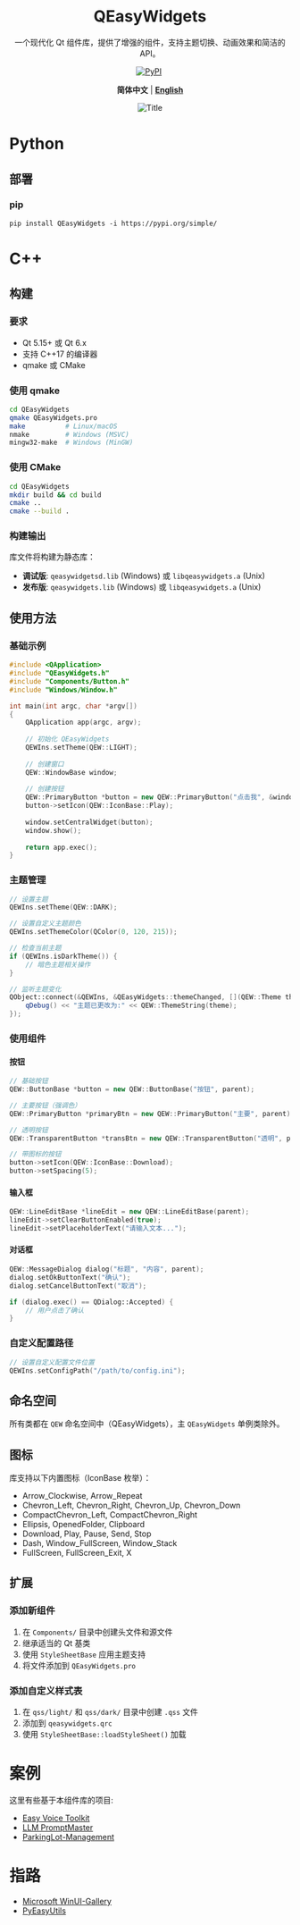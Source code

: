 <div align = "center">

# QEasyWidgets

一个现代化 Qt 组件库，提供了增强的组件，支持主题切换、动画效果和简洁的 API。

[![PyPI](https://img.shields.io/pypi/v/QEasyWidgets?color=blue&logo=PYPY&logoColor=blue&style=for-the-badge)](https://pypi.org/project/QEasyWidgets/)&nbsp;

**简体中文** | [**English**](../README.md)

![Title](./media/Title.png)

</div>



# Python


## 部署

### pip

```shell
pip install QEasyWidgets -i https://pypi.org/simple/
```



# C++


## 构建

### 要求

- Qt 5.15+ 或 Qt 6.x
- 支持 C++17 的编译器
- qmake 或 CMake

### 使用 qmake

```bash
cd QEasyWidgets
qmake QEasyWidgets.pro
make          # Linux/macOS
nmake         # Windows (MSVC)
mingw32-make  # Windows (MinGW)
```

### 使用 CMake

```bash
cd QEasyWidgets
mkdir build && cd build
cmake ..
cmake --build .
```

### 构建输出

库文件将构建为静态库：
- **调试版**: `qeasywidgetsd.lib` (Windows) 或 `libqeasywidgets.a` (Unix)
- **发布版**: `qeasywidgets.lib` (Windows) 或 `libqeasywidgets.a` (Unix)


## 使用方法

### 基础示例

```cpp
#include <QApplication>
#include "QEasyWidgets.h"
#include "Components/Button.h"
#include "Windows/Window.h"

int main(int argc, char *argv[])
{
    QApplication app(argc, argv);
    
    // 初始化 QEasyWidgets
    QEWIns.setTheme(QEW::LIGHT);
    
    // 创建窗口
    QEW::WindowBase window;
    
    // 创建按钮
    QEW::PrimaryButton *button = new QEW::PrimaryButton("点击我", &window);
    button->setIcon(QEW::IconBase::Play);
    
    window.setCentralWidget(button);
    window.show();
    
    return app.exec();
}
```

### 主题管理

```cpp
// 设置主题
QEWIns.setTheme(QEW::DARK);

// 设置自定义主题颜色
QEWIns.setThemeColor(QColor(0, 120, 215));

// 检查当前主题
if (QEWIns.isDarkTheme()) {
    // 暗色主题相关操作
}

// 监听主题变化
QObject::connect(&QEWIns, &QEasyWidgets::themeChanged, [](QEW::Theme theme) {
    qDebug() << "主题已更改为:" << QEW::ThemeString(theme);
});
```

### 使用组件

#### 按钮

```cpp
// 基础按钮
QEW::ButtonBase *button = new QEW::ButtonBase("按钮", parent);

// 主要按钮（强调色）
QEW::PrimaryButton *primaryBtn = new QEW::PrimaryButton("主要", parent);

// 透明按钮
QEW::TransparentButton *transBtn = new QEW::TransparentButton("透明", parent);

// 带图标的按钮
button->setIcon(QEW::IconBase::Download);
button->setSpacing(5);
```

#### 输入框

```cpp
QEW::LineEditBase *lineEdit = new QEW::LineEditBase(parent);
lineEdit->setClearButtonEnabled(true);
lineEdit->setPlaceholderText("请输入文本...");
```

#### 对话框

```cpp
QEW::MessageDialog dialog("标题", "内容", parent);
dialog.setOkButtonText("确认");
dialog.setCancelButtonText("取消");

if (dialog.exec() == QDialog::Accepted) {
    // 用户点击了确认
}
```

### 自定义配置路径

```cpp
// 设置自定义配置文件位置
QEWIns.setConfigPath("/path/to/config.ini");
```


## 命名空间

所有类都在 `QEW` 命名空间中（QEasyWidgets），主 `QEasyWidgets` 单例类除外。

## 图标

库支持以下内置图标（IconBase 枚举）：

- Arrow_Clockwise, Arrow_Repeat
- Chevron_Left, Chevron_Right, Chevron_Up, Chevron_Down
- CompactChevron_Left, CompactChevron_Right
- Ellipsis, OpenedFolder, Clipboard
- Download, Play, Pause, Send, Stop
- Dash, Window_FullScreen, Window_Stack
- FullScreen, FullScreen_Exit, X

## 扩展

### 添加新组件

1. 在 `Components/` 目录中创建头文件和源文件
2. 继承适当的 Qt 基类
3. 使用 `StyleSheetBase` 应用主题支持
4. 将文件添加到 `QEasyWidgets.pro`

### 添加自定义样式表

1. 在 `qss/light/` 和 `qss/dark/` 目录中创建 `.qss` 文件
2. 添加到 `qeasywidgets.qrc`
3. 使用 `StyleSheetBase::loadStyleSheet()` 加载



# 案例
这里有些基于本组件库的项目:
- [Easy Voice Toolkit](https://github.com/Spr-Aachen/Easy-Voice-Toolkit)
- [LLM PromptMaster](https://github.com/Spr-Aachen/LLM-PromptMaster)
- [ParkingLot-Management](https://github.com/Spr-Aachen/ParkingLot-Management)



# 指路
- [Microsoft WinUI-Gallery](https://github.com/microsoft/WinUI-Gallery)
- [PyEasyUtils](https://github.com/Spr-Aachen/PyEasyUtils)